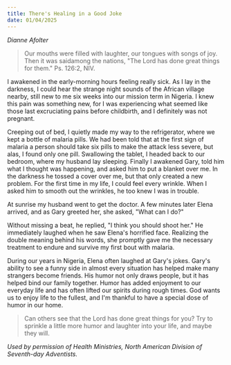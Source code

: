 ```yaml
---
title: There's Healing in a Good Joke
date: 01/04/2025
---
```


_Dianne Afolter_

> <p></p>
> Our mouths were filled with laughter, our tongues with songs of joy. Then it was saidamong the nations, "The Lord has done great things for them." Ps. 126:2, NIV.

I awakened in the early-morning hours feeling really sick. As I lay in the darkness, I could hear the strange night sounds of the African village nearby, still new to me six weeks into our mission term in Nigeria. I knew this pain was something new, for I was experiencing what seemed like those last excruciating pains before childbirth, and I definitely was not pregnant.

Creeping out of bed, I quietly made my way to the refrigerator, where we kept a bottle of malaria pills. We had been told that at the first sign of malaria a person should take six pills to make the attack less severe, but alas, I found only one pill. Swallowing the tablet, I headed back to our bedroom, where my husband lay sleeping. Finally I awakened Gary, told him what I thought was happening, and asked him to put a blanket over me. In the darkness he tossed a cover over me, but that only created a new problem. For the first time in my life, I could feel every wrinkle. When I asked him to smooth out the wrinkles, he too knew I was in trouble.

At sunrise my husband went to get the doctor. A few minutes later Elena arrived, and as Gary greeted her, she asked, "What can I do?"

Without missing a beat, he replied, "I think you should shoot her." He immediately laughed when he saw Elena's horrified face. Realizing the double meaning behind his words, she promptly gave me the necessary treatment to endure and survive my first bout with malaria.

During our years in Nigeria, Elena often laughed at Gary's jokes. Gary's ability to see a funny side in almost every situation has helped make many strangers become friends. His humor not only draws people, but it has helped bind our family together. Humor has added enjoyment to our everyday life and has often lifted our spirits during rough times. God wants us to enjoy life to the fullest, and I'm thankful to have a special dose of humor in our home.

> <callout></callout>
> Can others see that the Lord has done great things for you? Try to sprinkle a little more humor and laughter into your life, and maybe they will.

_Used by permission of Health Ministries, North American Division of Seventh-day Adventists._